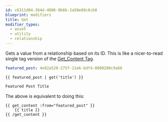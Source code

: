 ```yaml
---
id: c6311d04-364d-4086-8b6b-2a58e88c6cb8
blueprint: modifiers
title: Get
modifier_types:
  - asset
  - utility
  - relationship
---
```

Gets a value from a relationship based on its ID. This is like a nicer-to-read single tag version of the [Get_Content Tag](/tags/get_content).

```yaml
featured_post: 4e82a520-275f-11e6-bdf4-0800200c9a66
```

```
{{ featured_post | get('title') }}
```

```html
Featured Post Title
```

The above is equivalent to doing this:

```
{{ get_content :from="featured_post" }}
    {{ title }}
{{ /get_content }}
```
